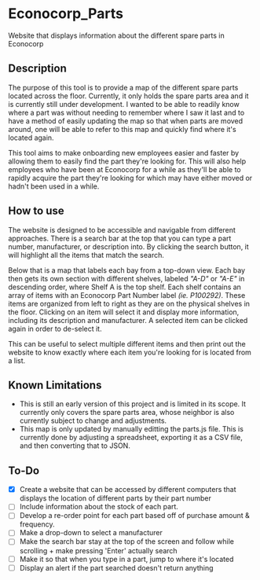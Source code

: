 # Econocorp_Parts
 Website that displays information about the different spare parts in Econocorp

## Description

The purpose of this tool is to provide a map of the different spare parts located across the floor. Currently, it only holds the spare parts area and it is currently still under development. I wanted to be able to readily know where a part was without needing to remember where I saw it last and to have a method of easily updating the map so that when parts are moved around, one will be able to refer to this map and quickly find where it's located again.

This tool aims to make onboarding new employees easier and faster by allowing them to easily find the part they're looking for. This will also help employees who have been at Econocorp for a while as they'll be able to rapidly acquire the part they're looking for which may have either moved or hadn't been used in a while.

## How to use

The website is designed to be accessible and navigable from different approaches. There is a search bar at the top that you can type a part number, manufacturer, or description into. By clicking the search button, it will highlight all the items that match the search. 

Below that is a map that labels each bay from a top-down view. Each bay then gets its own section with different shelves, labeled *"A-D"* or *"A-E"* in descending order, where Shelf A is the top shelf. Each shelf contains an array of items with an Econocorp Part Number label *(ie. P100292)*. These items are organized from left to right as they are on the physical shelves in the floor. Clicking on an item will select it and display more information, including its description and manufacturer. A selected item can be clicked again in order to de-select it.

This can be useful to select multiple different items and then print out the website to know exactly where each item you're looking for is located from a list.

## Known Limitations

- This is still an early version of this project and is limited in its scope. It currently only covers the spare parts area, whose neighbor is also currently subject to change and adjustments.
- This map is only updated by manually editting the parts.js file. This is currently done by adjusting a spreadsheet, exporting it as a CSV file, and then converting that to JSON.

## To-Do

- [x] Create a website that can be accessed by different computers that displays the location of different parts by their part number
- [ ] Include information about the stock of each part.
- [ ] Develop a re-order point for each part based off of purchase amount & frequency.
- [ ] Make a drop-down to select a manufacturer
- [ ] Make the search bar stay at the top of the screen and follow while scrolling + make pressing 'Enter' actually search
- [ ] Make it so that when you type in a part, jump to where it's located
- [ ] Display an alert if the part searched doesn't return anything
